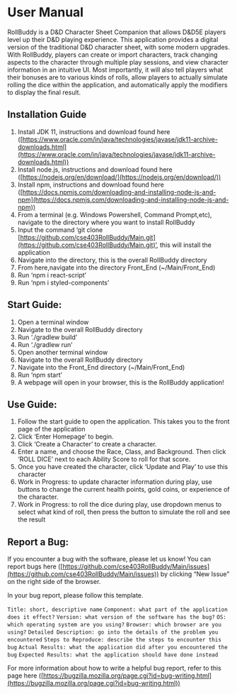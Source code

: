 # User Manual

RollBuddy is a D&D Character Sheet Companion that allows D&D5E players level up their D&D playing experience. This application provides a digital version of the traditional D&D character sheet, with some modern upgrades. With RollBuddy, players can create or import characters, track changing aspects to the character through multiple play sessions, and view character information in an intuitive UI. Most importantly, it will also tell players what their bonuses are to various kinds of rolls, allow players to actually simulate rolling the dice within the application, and automatically apply the modifiers to display the final result.


## Installation Guide

1. Install JDK 11, instructions and download found here ([https://www.oracle.com/in/java/technologies/javase/jdk11-archive-downloads.html](https://www.oracle.com/in/java/technologies/javase/jdk11-archive-downloads.html))
2. Install node.js, instructions and download found here ([https://nodejs.org/en/download/](https://nodejs.org/en/download/))
3. Install npm, instructions and download found here ([https://docs.npmjs.com/downloading-and-installing-node-js-and-npm](https://docs.npmjs.com/downloading-and-installing-node-js-and-npm))
4. From a terminal (e.g. Windows Powershell, Command Prompt,etc), navigate to the directory where you want to install RollBuddy
5. Input the command ‘git clone [https://github.com/cse403RollBuddy/Main.git](https://github.com/cse403RollBuddy/Main.git)’, this will install the application
6. Navigate into the directory, this is the overall RollBuddy directory
7. From here,navigate into the directory Front_End (~/Main/Front_End)
8. Run ‘npm i react-script’
9. Run ‘npm i styled-components’


## Start Guide:

1. Open a terminal window
2. Navigate to the overall RollBuddy directory
3. Run ‘./gradlew build’
4. Run ‘./gradlew run’
5. Open another terminal window
6. Navigate to the overall RollBuddy directory
7. Navigate into the Front_End directory (~/Main/Front_End)
8. Run ‘npm start’
9. A webpage will open in your browser, this is the RollBuddy application!


## Use Guide:

1. Follow the start guide to open the application. This takes you to the front page of the application
2. Click ‘Enter Homepage’ to begin.
3. Click ‘Create a Character’ to create a character.
4. Enter a name, and choose the Race, Class, and Background. Then click ‘ROLL DICE’ next to each Ability Score to roll for that score.
5. Once you have created the character, click ‘Update and Play’ to use this character
6. Work in Progress: to update character information during play, use buttons to change the current health points, gold coins, or experience of the character.
7. Work in Progress: to roll the dice during play, use dropdown menus to select what kind of roll, then press the button to simulate the roll and see the result


## Report a Bug:

If you encounter a bug with the software, please let us know! You can report bugs here ([https://github.com/cse403RollBuddy/Main/issues](https://github.com/cse403RollBuddy/Main/issues)) by clicking “New Issue” on the right side of the browser.

In your bug report, please follow this template.

`Title: short, descriptive name`
`Component: what part of the application does it effect?`
`Version: what version of the software has the bug?`
`OS: which operating system are you using?`
`Browser: which browser are you using?`
`Detailed Description: go into the details of the problem you encountered`
`Steps to Reproduce: describe the steps to encounter this bug`
`Actual Results: what the application did after you encountered the bug`
`Expected Results: what the application should have done instead`

For more information about how to write a helpful bug report, refer to this page here ([https://bugzilla.mozilla.org/page.cgi?id=bug-writing.html](https://bugzilla.mozilla.org/page.cgi?id=bug-writing.html))
